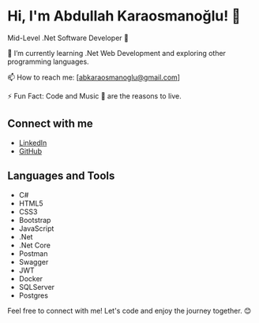 # Hi, I'm Abdullah Karaosmanoğlu! 👋
Mid-Level .Net Software Developer 🌟

🌱 I’m currently learning .Net Web Development and exploring other programming languages.

📫 How to reach me: [abkaraosmanoglu@gmail.com]

⚡ Fun Fact: Code and Music 🎵 are the reasons to live.

## Connect with me
- [LinkedIn](https://www.linkedin.com/in/abkaraosmanoglu/)
- [GitHub](https://github.com/AbdullahKaraosmanoglu)

## Languages and Tools
- C#
- HTML5
- CSS3
- Bootstrap
- JavaScript
- .Net
- .Net Core
- Postman
- Swagger
- JWT
- Docker
- SQLServer
- Postgres

Feel free to connect with me! Let's code and enjoy the journey together. 😊

